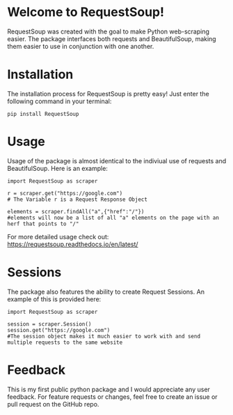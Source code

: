 # Welcome to RequestSoup!

RequestSoup was created with the goal to make Python web-scraping easier. The package interfaces both requests and BeautifulSoup, making them easier to use in conjunction with one another.

# Installation
The installation process for RequestSoup is pretty easy! Just enter the following command in your terminal:

`pip install RequestSoup`

# Usage
Usage of the package is almost identical to the indiviual use of requests and BeautifulSoup. Here is an example:

    import RequestSoup as scraper

    r = scraper.get("https://google.com")
    # The Variable r is a Request Response Object

	elements = scraper.findAll("a",{"href":"/"})
	#elements will now be a list of all "a" elements on the page with an herf that points to "/"
For more detailed usage check out: https://requestsoup.readthedocs.io/en/latest/

# Sessions
The package also features the ability to create Request Sessions. An example of this is provided here:

    import RequestSoup as scraper

	session = scraper.Session()
	session.get("https://google.com")
	#The session object makes it much easier to work with and send multiple requests to the same website
# Feedback
This is my first public python package and I would appreciate any user feedback. For feature requests or changes, feel free to create an issue or pull request on the GitHub repo. 
